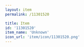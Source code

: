 ```yaml
---
layout: item
permalink: /11301520

title: Item
id: '11301520'
item_name: 'Unknown'
icon_url: 'item/icon/11301520.png'
---
```

